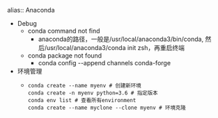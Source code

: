 alias:: Anaconda

- Debug
	- conda command not find
		- anaconda的路径，一般是/usr/local/anaconda3/bin/conda, 然后/usr/local/anaconda3/conda init zsh，再重启终端
	- conda package not found
		- conda config --append channels conda-forge
- 环境管理
	- ```shell
	  conda create --name myenv # 创建新环境
	  conda create -n myenv python=3.6 # 指定版本
	  conda env list # 查看所有environment
	  conda create --name myclone --clone myenv # 环境克隆
	  ```